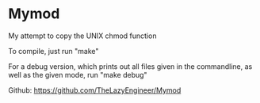 # Mymod
My attempt to copy the UNIX chmod function

To compile, just run "make"

For a debug version, which prints out all files given in the commandline, as well as the given mode, run "make debug"

Github: https://github.com/TheLazyEngineer/Mymod
